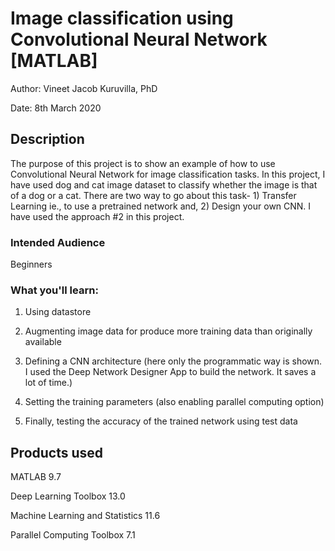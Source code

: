 # Image classification using Convolutional Neural Network [MATLAB]

Author: Vineet Jacob Kuruvilla, PhD

Date: 8th March 2020

## Description

The purpose of this project is to show an example of how to use Convolutional Neural Network for image classification tasks. In this project, I have used dog and cat image dataset to classify whether the image is that of a dog or a cat. There are two way to go about this task- 1) Transfer Learning ie., to use a pretrained network and, 2) Design your own CNN. I have used the approach #2 in this project.

### Intended Audience

Beginners

### What you'll learn:

1. Using datastore

2. Augmenting image data for produce more training data than originally available

3. Defining a CNN architecture (here only the programmatic way is shown. I used the Deep Network Designer App to build the network. It saves a lot of time.)

4. Setting the training parameters (also enabling parallel computing option)

5. Finally, testing the accuracy of the trained network using test data

## Products used
MATLAB 9.7

Deep Learning Toolbox 13.0

Machine Learning and Statistics 11.6

Parallel Computing Toolbox 7.1
